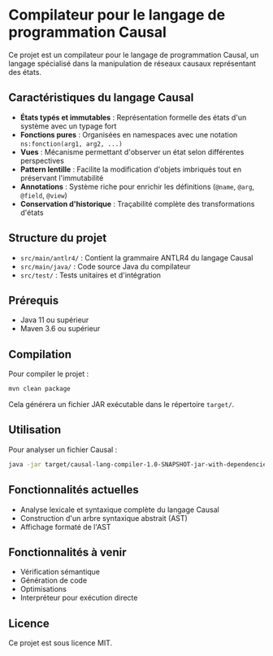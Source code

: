 # Compilateur pour le langage de programmation Causal

Ce projet est un compilateur pour le langage de programmation Causal, un langage spécialisé dans la manipulation de réseaux causaux représentant des états.

## Caractéristiques du langage Causal

- **États typés et immutables** : Représentation formelle des états d'un système avec un typage fort
- **Fonctions pures** : Organisées en namespaces avec une notation `ns:fonction(arg1, arg2, ...)`
- **Vues** : Mécanisme permettant d'observer un état selon différentes perspectives
- **Pattern lentille** : Facilite la modification d'objets imbriqués tout en préservant l'immutabilité
- **Annotations** : Système riche pour enrichir les définitions (`@name`, `@arg`, `@field`, `@view`)
- **Conservation d'historique** : Traçabilité complète des transformations d'états

## Structure du projet

- `src/main/antlr4/` : Contient la grammaire ANTLR4 du langage Causal
- `src/main/java/` : Code source Java du compilateur
- `src/test/` : Tests unitaires et d'intégration

## Prérequis

- Java 11 ou supérieur
- Maven 3.6 ou supérieur

## Compilation

Pour compiler le projet :

```bash
mvn clean package
```

Cela générera un fichier JAR exécutable dans le répertoire `target/`.

## Utilisation

Pour analyser un fichier Causal :

```bash
java -jar target/causal-lang-compiler-1.0-SNAPSHOT-jar-with-dependencies.jar fichier.causal
```

## Fonctionnalités actuelles

- Analyse lexicale et syntaxique complète du langage Causal
- Construction d'un arbre syntaxique abstrait (AST)
- Affichage formaté de l'AST

## Fonctionnalités à venir

- Vérification sémantique
- Génération de code
- Optimisations
- Interpréteur pour exécution directe

## Licence

Ce projet est sous licence MIT.
